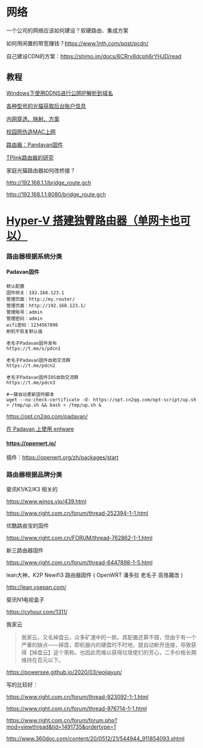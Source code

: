# 网络

一个公司的网络应该如何建设？软硬路由、集成方案

如何用闲置的带宽赚钱？https://www.1nth.com/post/pcdn/

自己建设CDN的方案：https://shimo.im/docs/6CRrv8dcph6rYHJD/read

## 教程

[Windows下使用DDNS进行公网IP解析到域名](http://zzyhome.cn/225/)



[各种型号的光猫获取后台账户信息](Guangmao.md)

[内网穿透、映射、方案](CitouNetwork.md)



[校园网伪造MAC上网](RouteMac.md)

[路由器：Pandavan固件](Pandavan.md)

[TPlink路由器的研究](TP-Link.md)



家庭光猫路由器如何改桥接？

http://192.168.1.1/bridge_route.gch

http://192.168.1.1:8080/bridge_route.gch





# [Hyper-V 搭建独臂路由器（单网卡也可以） ](https://www.cnblogs.com/hoyu/p/dubiluyou.html)



### 路由器根据系统分类

#### Padavan固件

```shell
默认配置
固件网关：192.168.123.1
管理页面：http://my.router/
管理页面：http://192.168.123.1/
管理账号：admin
管理密码：admin
wifi密码：1234567890
刷机不恢复默认值

老毛子Padavan固件发布
https://t.me/s/pdcn1

老毛子Padavan固件自助交流群
https://t.me/pdcn2

老毛子Padavan固件IOS自助交流群
https://t.me/pdcn3

#一键自动更新固件脚本
wget --no-check-certificate -O- https://opt.cn2qq.com/opt-script/up.sh > /tmp/up.sh && bash < /tmp/up.sh &
```

https://opt.cn2qq.com/padavan/

[在 Padavan 上使用 entware](https://www.jianshu.com/p/7bcc63f4f9c9)

#### https://openwrt.io/

插件：https://openwrt.org/zh/packages/start

### 路由器根据品牌分类

斐讯K1/K2/K3 相关的

https://www.winos.vip/439.html

https://www.right.com.cn/forum/thread-252394-1-1.html



优酷路由宝的固件

https://www.right.com.cn/FORUM/thread-762862-1-1.html



新三路由器固件

https://www.right.com.cn/forum/thread-6447898-1-5.html

lean大神，K2P Newifi3 路由器固件 ( OpenWRT 潘多拉 老毛子 高恪魔改 )

http://lean.ysepan.com/

斐讯N1电视盒子

https://cyhour.com/1311/



我家云

> 我家云，又名掉盘云，众多矿渣中的一款。其配置还算不错，但由于有一个严重的缺点——掉盘，即机器内的硬盘时不时地，就自动断开连接，导致获得【掉盘云】这个荣称。也因此而难以获得垃圾佬们的芳心，二手价格长期维持在百元以下。

https://powersee.github.io/2020/03/wojiayun/

写的比较好：	

https://www.right.com.cn/forum/thread-923092-1-1.html

https://www.right.com.cn/forum/thread-976714-1-1.html

https://www.right.com.cn/forum/forum.php?mod=viewthread&tid=1491735&ordertype=1

http://www.360doc.com/content/20/0512/21/544944_911854093.shtml

